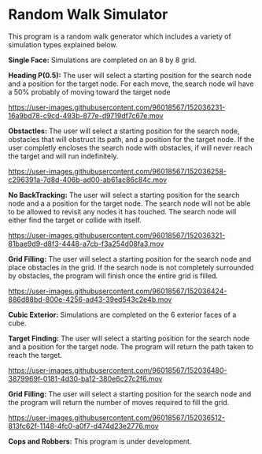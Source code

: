 # Random Walk Simulator

This program is a random walk generator which includes a variety of simulation types explained below. 

**Single Face:** Simulations are completed on an 8 by 8 grid.

**Heading P(0.5):** The user will select a starting position for the search node and a position for the target node. 
  For each move, the search node wil have a 50% probably of moving toward the target node

https://user-images.githubusercontent.com/96018567/152036231-16a9bd78-c9cd-493b-877e-d9719df7c67e.mov

**Obstactles:** The user will select a starting position for the search node, obstacles that will obstruct its path, and a position for the target node. 
  If the user completly encloses the search node with obstacles, if will never reach the target and will run indefinitely. 

https://user-images.githubusercontent.com/96018567/152036258-c296391a-7d8d-406b-ad00-ab61ac86c84c.mov
  
**No BackTracking:** The user will select a starting position for the search node and a a position for the target node. 
  The search node will not be able to be allowed to revisit any nodes it has touched. The search node will either find the target or collide with itself.

https://user-images.githubusercontent.com/96018567/152036321-81bae9d9-d8f3-4448-a7cb-f3a254d08fa3.mov

**Grid Filling:** The user will select a starting position for the search node and place obstacles in the grid. 
  If the search node is not completely surrounded by obstacles, the program will finish once the entire grid is filled. 

https://user-images.githubusercontent.com/96018567/152036424-886d88bd-800e-4256-ad43-39ed543c2e4b.mov

**Cubic Exterior:** Simulations are completed on the 6 exterior faces of a cube.

**Target Finding:** The user will select a starting position for the search node and a position for the target node. 
  The program will return the path taken to reach the target.

https://user-images.githubusercontent.com/96018567/152036480-3879969f-0181-4d30-ba12-380e6c27c2f6.mov

**Grid Filling:** The user will select a starting position for the search node and the program will return the number of moves required to fill the grid.
  
https://user-images.githubusercontent.com/96018567/152036512-813fc62f-1148-4fc0-a0f7-d474d23e2776.mov

**Cops and Robbers:** This program is under development. 
